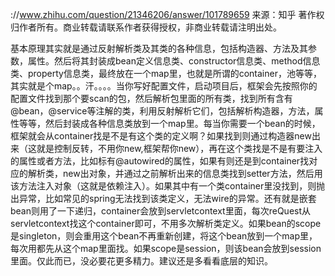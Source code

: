 ://www.zhihu.com/question/21346206/answer/101789659
来源：知乎
著作权归作者所有。商业转载请联系作者获得授权，非商业转载请注明出处。

基本原理其实就是通过反射解析类及其类的各种信息，包括构造器、方法及其参数，属性。然后将其封装成bean定义信息类、constructor信息类、method信息类、property信息类，最终放在一个map里，也就是所谓的container，池等等，其实就是个map。。汗。。。。当你写好配置文件，启动项目后，框架会先按照你的配置文件找到那个要scan的包，然后解析包里面的所有类，找到所有含有@bean，@service等注解的类，利用反射解析它们，包括解析构造器，方法，属性等等，然后封装成各种信息类放到一个map里。每当你需要一个bean的时候，框架就会从container找是不是有这个类的定义啊？如果找到则通过构造器new出来（这就是控制反转，不用你new,框架帮你new），再在这个类找是不是有要注入的属性或者方法，比如标有@autowired的属性，如果有则还是到container找对应的解析类，new出对象，并通过之前解析出来的信息类找到setter方法，然后用该方法注入对象（这就是依赖注入）。如果其中有一个类container里没找到，则抛出异常，比如常见的spring无法找到该类定义，无法wire的异常。还有就是嵌套bean则用了一下递归，container会放到servletcontext里面，每次reQuest从servletcontext找这个container即可，不用多次解析类定义。如果bean的scope是singleton，则会重用这个bean不再重新创建，将这个bean放到一个map里，每次用都先从这个map里面找。如果scope是session，则该bean会放到session里面。仅此而已，没必要花更多精力。建议还是多看看底层的知识。
